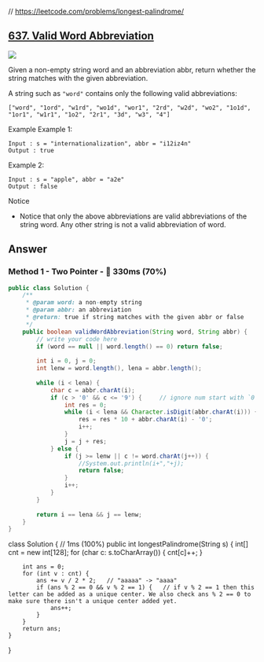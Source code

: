 // https://leetcode.com/problems/longest-palindrome/

## [637. Valid Word Abbreviation](https://www.lintcode.com/problem/valid-word-abbreviation/description?_from=ladder&&fromId=14)

![](https://github.com/weltond/DataStructure/blob/master/medium.PNG)

Given a non-empty string word and an abbreviation abbr, return whether the string matches with the given abbreviation.

A string such as `"word"` contains only the following valid abbreviations:

`["word", "1ord", "w1rd", "wo1d", "wor1", "2rd", "w2d", "wo2", "1o1d", "1or1", "w1r1", "1o2", "2r1", "3d", "w3", "4"]`

Example
Example 1:

```
Input : s = "internationalization", abbr = "i12iz4n"
Output : true
```

Example 2:

```
Input : s = "apple", abbr = "a2e"
Output : false
```

Notice
- Notice that only the above abbreviations are valid abbreviations of the string word. Any other string is not a valid abbreviation of word.

## Answer
### Method 1 - Two Pointer - :rabbit: 330ms (70%)

```java
public class Solution {
    /**
     * @param word: a non-empty string
     * @param abbr: an abbreviation
     * @return: true if string matches with the given abbr or false
     */
    public boolean validWordAbbreviation(String word, String abbr) {
        // write your code here
        if (word == null || word.length() == 0) return false;
        
        int i = 0, j = 0;
        int lenw = word.length(), lena = abbr.length();
        
        while (i < lena) {
            char c = abbr.charAt(i);
            if (c > '0' && c <= '9') {     // ignore num start with `0`
                int res = 0;
                while (i < lena && Character.isDigit(abbr.charAt(i))) {
                    res = res * 10 + abbr.charAt(i) - '0';
                    i++;
                }
                j = j + res;
            } else {
                if (j >= lenw || c != word.charAt(j++)) {
                    //System.out.println(i+","+j);
                    return false;
                }
                i++;
            }
        }
        
        return i == lena && j == lenw;
    }
}
```

class Solution {
    // 1ms (100%)
    public int longestPalindrome(String s) {
        int[] cnt = new int[128];
        for (char c: s.toCharArray()) {
            cnt[c]++;
        }
        
        int ans = 0;
        for (int v : cnt) {
            ans += v / 2 * 2;   // "aaaaa" -> "aaaa"
            if (ans % 2 == 0 && v % 2 == 1) {   // if v % 2 == 1 then this letter can be added as a unique center. We also check ans % 2 == 0 to make sure there isn't a unique center added yet.
                ans++;
            }
        }
        return ans;
    }
}
